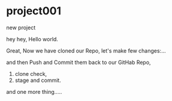 # project001
new project

hey hey, Hello world.

Great,
Now we have cloned our Repo,
let's make few changes:...

and then Push and Commit them back to our GitHab Repo,



1. clone check,
2. stage and commit.

and one more thing.....
